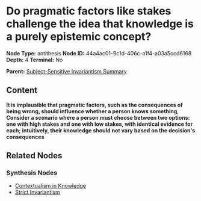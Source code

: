 # Do pragmatic factors like stakes challenge the idea that knowledge is a purely epistemic concept?

**Node Type:** antithesis
**Node ID:** 44a4ac01-9c1d-406c-a1f4-a03a5ccd6168
**Depth:** 4
**Terminal:** No

**Parent:** [Subject-Sensitive Invariantism Summary](subject-sensitive-invariantism-summary-synthesis-a2d46874-2e0c-47e1-a79d-ed7638d86a76.md)

## Content

**It is implausible that pragmatic factors, such as the consequences of being wrong, should influence whether a person knows something**, **Consider a scenario where a person must choose between two options: one with high stakes and one with low stakes, with identical evidence for each; intuitively, their knowledge should not vary based on the decision's consequences**

## Related Nodes

### Synthesis Nodes

- [Contextualism in Knowledge](contextualism-in-knowledge-synthesis-8af55ba0-a4cf-456d-aae2-6774af748a54.md)
- [Strict Invariantism](strict-invariantism-synthesis-5df82307-d119-4fee-b7ff-a63946afbb9e.md)
